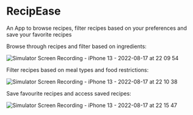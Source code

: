# RecipEase

An App to browse recipes, filter recipes based on your preferences and save your favorite recipes

Browse through recipes and filter based on ingredients: 

![Simulator Screen Recording - iPhone 13 - 2022-08-17 at 22 09 54](https://user-images.githubusercontent.com/44596576/185276828-1e1f46a6-abeb-46e5-a6d1-62a2eaee0a26.gif)

Filter recipes based on meal types and food restrictions: 

![Simulator Screen Recording - iPhone 13 - 2022-08-17 at 22 10 38](https://user-images.githubusercontent.com/44596576/185276940-d777a72d-23ad-4de4-be54-6499cb83ba55.gif)

Save favourite recipes and access saved recipes: 

![Simulator Screen Recording - iPhone 13 - 2022-08-17 at 22 15 47](https://user-images.githubusercontent.com/44596576/185278044-576c3659-a011-41a7-bb40-c38a41b560ea.gif)
